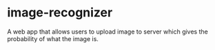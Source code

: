 # image-recognizer
A web app that allows users to upload image to server which gives the probability of what the image is.
